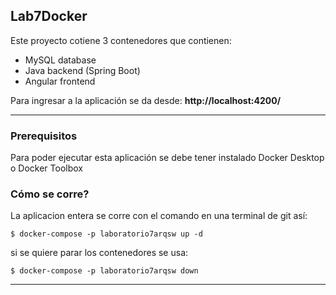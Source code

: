 
## Lab7Docker


Este proyecto cotiene 3 contenedores que contienen:

- MySQL database
- Java backend (Spring Boot)
- Angular frontend

Para ingresar a la aplicación se da desde: **http://localhost:4200/**



---

### Prerequisitos
Para poder ejecutar esta aplicación se debe tener instalado Docker Desktop o Docker Toolbox


### Cómo se corre?

La aplicacion entera se corre con el comando en una terminal  de git así:


```
$ docker-compose -p laboratorio7arqsw up -d
```
si se quiere parar los contenedores se usa:


```
$ docker-compose -p laboratorio7arqsw down
```


---



